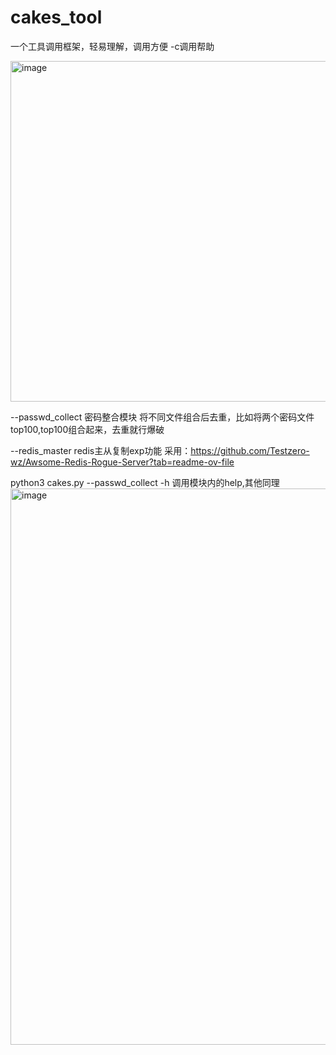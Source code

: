 # cakes_tool
一个工具调用框架，轻易理解，调用方便
-c调用帮助

  <img width="545" alt="image" src="https://github.com/our-cakes/cakes_tool/assets/108233951/54d92f2c-fce3-4415-a875-9e7fe1df15ad">
  
  --passwd_collect  密码整合模块 将不同文件组合后去重，比如将两个密码文件top100,top100组合起来，去重就行爆破
  
  --redis_master    redis主从复制exp功能 采用：https://github.com/Testzero-wz/Awsome-Redis-Rogue-Server?tab=readme-ov-file

 python3 cakes.py --passwd_collect -h 调用模块内的help,其他同理
  <img width="890" alt="image" src="https://github.com/our-cakes/cakes_tool/assets/108233951/9ffb7ceb-c067-4bb1-b8ff-ef90498e8d36">

